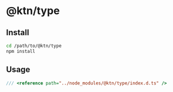 # @ktn/type

## Install

```bash
cd /path/to/@ktn/type
npm install
```

## Usage

```javascript
/// <reference path="../node_modules/@ktn/type/index.d.ts" />
```
